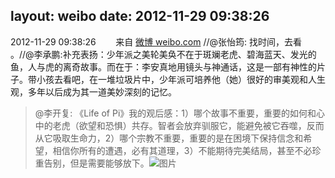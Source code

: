 layout: weibo
date: 2012-11-29 09:38:26
---
<meta name="referrer" content="no-referrer" />

2012-11-29 09:38:26  &nbsp;&nbsp;&nbsp;&nbsp;&nbsp;&nbsp; 来自 <a href="http://weibo.com/" rel="nofollow">微博 weibo.com</a>
//@张怡筠: 找时间，去看 。//@李承鹏:补充表扬：少年派之美轮美奂不在于斑斓老虎、碧海蓝天、发光的鱼，人与虎的离奇故事。而在于：李安真地用镜头与神通话，这是一部有神性的片子。带小孩去看吧，在一堆垃圾片中，少年派可培养他（她）很好的审美观和人生观，多年以后成为其一道美妙深刻的记忆。
>  @李开复: 《Life of Pi》我的观后感：1）哪个故事不重要，重要的如何和心中的老虎（欲望和恐惧）共存。智者会放弃驯服它，能避免被它吞噬，反而从它吸取生命力，2）哪个宗教不重要，重要的是在困境下保持信念和希望，相信你所有的遭遇，必有其道理，3）不能期待完美结局，甚至不必珍重告别，但是需要能够放下。 ​​​
>  ![图片](https://ww2.sinaimg.cn/large/475b3d56gw1dz9jqvjef4j.jpg)
